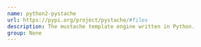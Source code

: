 ```yaml
---
name: python2-pystache
url: https://pypi.org/project/pystache/#files
description: The mustache template engine written in Python.
group: None
---
```

